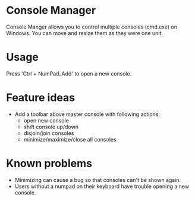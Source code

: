 # Console Manager
Console Manger allows you to control multiple consoles (cmd.exe) on Windows. You can move and resize them as they were one unit.

# Usage
Press 'Ctrl + NumPad_Add' to open a new console.

# Feature ideas
- Add a toolbar above master console with following actions:
    - open new console
    - shift console up/down
    - disjoin/join consoles
    - minimize/maximize/close all consoles

# Known problems
- Minimizing can cause a bug so that consoles can't be shown again.
- Users without a numpad on their keyboard have trouble opening a new console.
